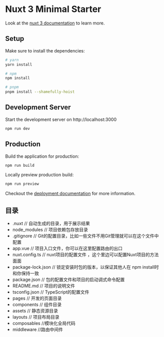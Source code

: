 # Nuxt 3 Minimal Starter

Look at the [nuxt 3 documentation](https://v3.nuxtjs.org) to learn more.

## Setup

Make sure to install the dependencies:

```bash
# yarn
yarn install

# npm
npm install

# pnpm
pnpm install --shamefully-hoist
```

## Development Server

Start the development server on http://localhost:3000

```bash
npm run dev
```

## Production

Build the application for production:

```bash
npm run build
```

Locally preview production build:

```bash
npm run preview
```

Checkout the [deployment documentation](https://v3.nuxtjs.org/guide/deploy/presets) for more information.

## 目录

- .nuxt // 自动生成的目录，用于展示结果
- node_modules // 项目依赖包存放目录
- .gitignore // Git的配置目录，比如一些文件不用Git管理就可以在这个文件中配置
- app.vue // 项目入口文件，你可以在这里配置路由的出口
- nuxt.config.ts // nuxt项目的配置文件 ，这个里边可以配置Nuxt项目的方法面面
- package-lock.json // 锁定安装时包的版本，以保证其他人在 npm install时和你保持一致
- package.json // 包的配置文件和项目的启动调式命令配置
- README.md // 项目的说明文件
- tsconfig.json // TypeScript的配置文件
- pages // 开发的页面目录
- components // 组件目录
- assets // 静态资源目录
- layouts // 项目布局目录
- composables //模块化全局代码
- middleware //路由中间件
